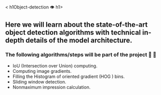 < h1Object-detection 👁️ h1>
## Here we will learn about the state-of-the-art object detection algorithms with technical in-depth details of the model architecture.

### The following algorithms/steps will be part of the project 🚀 🚀

- IoU (Intersection over Union) computing.
- Computing image gradients.
- Filling the Histogram of oriented gradient (HOG ) bins.
- Sliding window detection.
- Nonmaximum impression calculation.
